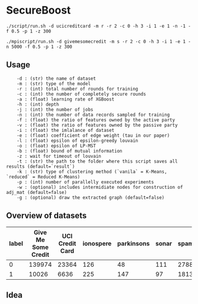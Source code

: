 # SecureBoost

```
./script/run.sh -d ucicreditcard -m r -r 2 -c 0 -h 3 -i 1 -e 1 -n -1 -f 0.5 -p 1 -z 300
```

```
./mpiscript/run.sh -d givemesomecredit -m s -r 2 -c 0 -h 3 -i 1 -e 1 -n 5000 -f 0.5 -p 1 -z 300
```

## Usage

```
    -d : (str) the name of dataset
    -m : (str) type of the model
    -r : (int) total number of rounds for training
    -c : (int) the number of completely secure rounds
    -a : (float) learning rate of XGBoost
    -h : (int) depth
    -j : (int) the number of jobs
    -n : (int) the number of data records sampled for training
    -f : (float) the ratio of features owned by the active party
    -v : (float) the ratio of features owned by the passive party
    -i : (float) the imlalance of dataset
    -e : (float) coefficient of edge weight (tau in our paper)
    -l : (float) epsilon of epsilon-greedy louvain
    -o : (float) epsilon of LP-MST
    -b : (float) bound of mutual information
    -z : wait for timeout of louvain
    -t : (str) the path to the folder where this script saves all results (default=`result`)
    -k : (str) type of clustering method (`vanila` = K-Means, `reduced` = Reduced K-Means)
    -p : (int) number of parallelly executed experiments
    -w : (optional) includes intermidiate nodes for construction of adj_mat (default=false)
    -g : (optional) draw the extracted graph (default=false)
```


## Overview of datasets

|label|Give Me Some Credit|UCI Credit Card|ionospere|parkinsons|sonar|spambase|
|---|---   | --- | --- | --- | --- | --- |
|0  |139974|23364| 126 |48   | 111 | 2788|
|1  |10026 |6636 | 225 |147  | 97  | 1813|


## Idea

